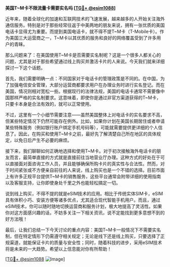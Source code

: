 **美国T~M卡不限流量卡需要实名吗 [[TG💪+ @esim1088](https://t.me/s/esim1088)]**

近年来，随着全球化的加速和互联网技术的飞速发展，越来越多的人开始关注海外通信服务。特别是对于那些经常往返于中美两地的朋友来说，拥有一张优质的美国电话卡显得尤为重要。而提到美国电话卡，就不得不提T~M卡（T-Mobile卡）。作为美国三大运营商之一，T~M卡以其优质的服务和良好的网络覆盖受到了许多用户的青睐。

那么问题来了：在美国使用T~M卡是否需要实名制呢？这是一个很多人都关心的问题，尤其是对于那些希望通过线上购买并激活卡片的人来说。今天我们就来详细探讨一下这个话题。

首先，我们需要明确一点：不同国家对于电话卡的管理政策是不同的。在中国，为了加强电信安全管理，大部分运营商都要求用户在办理业务时进行实名登记。而在美国，情况则相对宽松一些。根据现行的法律法规，美国的电话卡通常不需要像中国那样严格的实名制要求。这意味着，即使你是通过非官方渠道获得的T~M卡，只要卡本身是合法有效的，就可以正常使用。

不过，这里有一个小细节需要注意——虽然美国整体上对电话卡的实名要求不高，但某些特定情况下仍然可能存在例外。比如，如果你计划在美国长期居住或者申请某些特殊服务（例如银行账户绑定手机号码等），可能就需要提供更详细的个人信息了。因此，在购买和使用T~M卡之前，最好先了解清楚自己所在地区的具体规定，以免日后产生不必要的麻烦。

接下来，我们聊聊如何正确地选择和使用T~M卡。对于初次接触海外电话卡的朋友而言，最简单直接的方式就是直接前往当地营业厅办理。这种方式的好处在于可以直接面对面咨询工作人员，并且能够确保所购卡片的真实性与合法性。然而，对于时间紧张或不方便亲自前往的人来说，线上购买也是一个不错的选择。目前市面上有许多正规平台提供T~M卡的销售服务，这些平台通常会附带详细的使用指南以及客服支持，让你即使身处千里之外也能轻松搞定一切。

说到线上购买，不得不提的就是eSIM技术的应用。相比于传统实体SIM卡，eSIM具有体积小巧、安装方便等诸多优点，尤其适合现代智能手机用户。而且，通过eSIM技术，你可以随时随地切换运营商和服务计划，极大地提高了灵活性。如果你对这方面感兴趣的话，不妨多关注一下相关资讯，说不定能找到更多意想不到的好方法哦！

最后，让我们总结一下今天讨论的重点内容：美国T~M卡一般情况下不需要实名制，但在特定情形下仍需遵守相关规定；无论是线下还是线上购买，只要选择了正规渠道，就能保证卡片的质量与安全性；同时，随着科技的进步，采用eSIM技术将是未来的一大趋势。希望以上信息能对你有所帮助！

[[TG💪+ @esim1088](https://t.me/s/esim1088) ![Image](https://i.postimg.cc/4NQfJmqS/Snipaste-2025-05-13-00-14-12.png)]